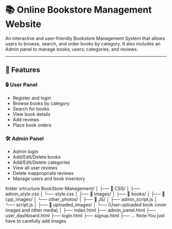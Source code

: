 # 📚 Online Bookstore Management Website

An interactive and user-friendly Bookstore Management System that allows users to browse, search, and order books by category. It also includes an Admin panel to manage books, users, categories, and reviews.

---

## 🚀 Features

### 🔒 User Panel
- Register and login
- Browse books by category
- Search for books
- View book details
- Add reviews
- Place book orders

### 🛠️ Admin Panel
- Admin login
- Add/Edit/Delete books
- Add/Edit/Delete categories
- View all user reviews
- Delete inappropriate reviews
- Manage users and book inventory


folder srtructure
BookStore-Management/
│
├── 📁 CSS/
│   ├── admin_style.css
│   └── style.css
│
├── 📁 images/
│   ├── 📁 books/
│   ├── 📁 cpp_images/
│   └── other_photos/
│
├── 📁 JS/
│   ├── admin_script.js
│   └── script.js
│
├── 📁 uploaded_images/
│   └── (User-uploaded book cover images and other media)
│
├── index.html
├── admin_panel.html
├── user_dashboard.html
├── login.html
├── signup.html
├── ...
Note:You just have to carefully add images 
